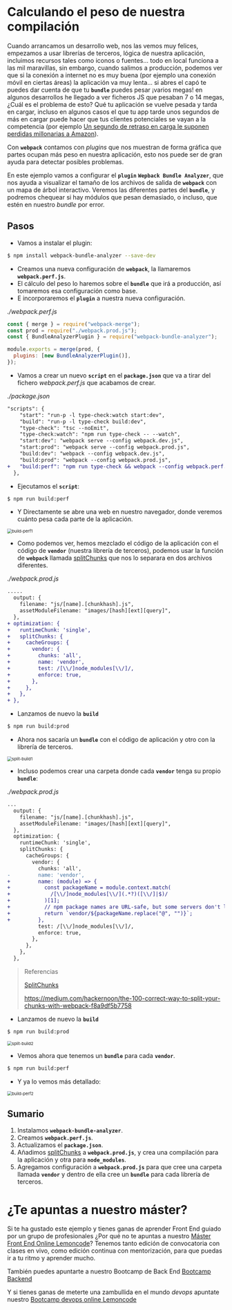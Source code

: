 # Calculando el peso de nuestra compilación

Cuando arrancamos un desarrollo web, nos las vemos muy felices, empezamos a usar librerías de terceros, lógica de nuestra aplicación, incluimos recursos tales como iconos o fuentes... todo en local funciona a las mil maravillas, sin embargo, cuando salimos a producción, podemos ver que si la conexión a internet no es muy buena (por ejemplo una conexión móvil en ciertas áreas) la aplicación va muy lenta... si abres el capó te puedes dar cuenta de que tu **`bundle`** puedes pesar ¡varios megas! en algunos desarrollos he llegado a ver ficheros JS que pesaban 7 o 14 megas, ¿Cuál es el problema de esto? Qué tu aplicación se vuelve pesada y tarda en cargar, incluso en algunos casos el que tu app tarde unos segundos de más en cargar puede hacer que tus clientes potenciales se vayan a la competencia (por ejemplo [Un segundo de retraso en carga le suponen perdidas millonarias a Amazon](https://www.fastcompany.com/1825005/how-one-second-could-cost-amazon-16-billion-sales)).

Con **`webpack`** contamos con _plugins_ que nos muestran de forma gráfica que partes ocupan más peso en nuestra aplicación, esto nos puede ser de gran ayuda para detectar posibles problemas.

En este ejemplo vamos a configurar el **`plugin`** **`Wepback Bundle Analyzer`**, que nos ayuda a visualizar el tamaño de los archivos de salida de **`webpack`** con un mapa de árbol interactivo. Veremos las diferentes partes del **`bundle`**, y podremos chequear si hay módulos que pesan demasiado, o incluso, que estén en nuestro _bundle_ por error.

## Pasos

- Vamos a instalar el plugin:

```bash
$ npm install webpack-bundle-analyzer --save-dev
```

- Creamos una nueva configuración de **`webpack`**, la llamaremos **`webpack.perf.js`**.
- El cálculo del peso lo haremos sobre el **`bundle`** que irá a producción, así tomaremos esa configuración como base.
- E incorporaremos el **`plugin`** a nuestra nueva configuración.

_./webpack.perf.js_

```javascript
const { merge } = require("webpack-merge");
const prod = require("./webpack.prod.js");
const { BundleAnalyzerPlugin } = require("webpack-bundle-analyzer");

module.exports = merge(prod, {
  plugins: [new BundleAnalyzerPlugin()],
});
```

- Vamos a crear un nuevo **`script`** en el **`package.json`** que va a tirar del fichero
  _webpack.perf.js_ que acabamos de crear.

_./package.json_

```diff
"scripts": {
    "start": "run-p -l type-check:watch start:dev",
    "build": "run-p -l type-check build:dev",
    "type-check": "tsc --noEmit",
    "type-check:watch": "npm run type-check -- --watch",
    "start:dev": "webpack serve --config webpack.dev.js",
    "start:prod": "webpack serve --config webpack.prod.js",
    "build:dev": "webpack --config webpack.dev.js",
    "build:prod": "webpack --config webpack.prod.js",
+   "build:perf": "npm run type-check && webpack --config webpack.perf.js"
  },
```

- Ejecutamos el **`script`**:

```bash
$ npm run build:perf
```

- Y Directamente se abre una web en nuestro navegador, donde veremos cuánto pesa cada parte de la aplicación.

<img src="./content/build-perf1.PNG" alt="build-perf1" style="zoom:67%;" />

- Como podemos ver, hemos mezclado el código de la aplicación con el código de **`vendor`** (nuestra librería de terceros), podemos usar la función de **`webpack`** llamada [splitChunks](https://webpack.js.org/guides/code-splitting/#splitchunksplugin) que nos lo separara en dos archivos diferentes.

_./webpack.prod.js_

```diff
.....
  output: {
    filename: "js/[name].[chunkhash].js",
    assetModuleFilename: "images/[hash][ext][query]",
  },
+ optimization: {
+   runtimeChunk: 'single',
+   splitChunks: {
+     cacheGroups: {
+       vendor: {
+         chunks: 'all',
+         name: 'vendor',
+         test: /[\\/]node_modules[\\/]/,
+         enforce: true,
+       },
+     },
+   },
+ },
```

- Lanzamos de nuevo la **`build`**

```bash
$ npm run build:prod
```

- Ahora nos sacaría un **`bundle`** con el código de aplicación y otro con la librería de terceros.

<img src="./content/split-build1.png" alt="split-build1" style="zoom: 67%;" />

- Incluso podemos crear una carpeta donde cada **`vendor`** tenga su propio **`bundle`**:

_./webpack.prod.js_

```diff
...
  output: {
    filename: "js/[name].[chunkhash].js",
    assetModuleFilename: "images/[hash][ext][query]",
  },
  optimization: {
    runtimeChunk: 'single',
    splitChunks: {
      cacheGroups: {
        vendor: {
          chunks: 'all',
-         name: 'vendor',
+         name: (module) => {
+           const packageName = module.context.match(
+             /[\\/]node_modules[\\/](.*?)([\\/]|$)/
+           )[1];
+           // npm package names are URL-safe, but some servers don't like @ symbols
+           return `vendor/${packageName.replace("@", "")}`;
+         },
          test: /[\\/]node_modules[\\/]/,
          enforce: true,
        },
      },
    },
  },
```

> Referencias
>
> [SplitChunks](https://webpack.js.org/plugins/split-chunks-plugin/#optimizationsplitchunks)
>
> https://medium.com/hackernoon/the-100-correct-way-to-split-your-chunks-with-webpack-f8a9df5b7758

- Lanzamos de nuevo la **`build`**

```bash
$ npm run build:prod
```

<img src="./content/split-build2.png" alt="split-build2" style="zoom:67%;" />

- Vemos ahora que tenemos un **`bundle`** para cada **`vendor`**.

```bash
$ npm run build:perf
```
- Y ya lo vemos más detallado:

<img src="./content/build-perf2.PNG" alt="build-perf2" style="zoom:67%;" />

## Sumario

1. Instalamos **`webpack-bundle-analyzer`**.
2. Creamos **`webpack.perf.js`**.
3. Actualizamos el **`package.json`**.
4. Añadimos [splitChunks](https://webpack.js.org/guides/code-splitting/#splitchunksplugin) a **`webpack.prod.js`**, y crea una compilación para la aplicación y otra para **`node_modules`**.
5. Agregamos configuración a **`webpack.prod.js`** para que cree una carpeta llamada **`vendor`** y dentro de ella cree un **`bundle`** para cada librería de terceros.

# ¿Te apuntas a nuestro máster?

Si te ha gustado este ejemplo y tienes ganas de aprender Front End
guiado por un grupo de profesionales ¿Por qué no te apuntas a
nuestro [Máster Front End Online Lemoncode](https://lemoncode.net/master-frontend#inicio-banner)? Tenemos tanto edición de convocatoria
con clases en vivo, como edición continua con mentorización, para
que puedas ir a tu ritmo y aprender mucho.

También puedes apuntarte a nuestro Bootcamp de Back End [Bootcamp Backend](https://lemoncode.net/bootcamp-backend#inicio-banner)

Y si tienes ganas de meterte una zambullida en el mundo _devops_
apuntate nuestro [Bootcamp devops online Lemoncode](https://lemoncode.net/bootcamp-devops#bootcamp-devops/inicio)